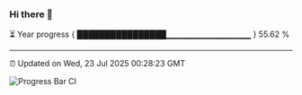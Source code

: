 ### Hi there 👋

⏳ Year progress { ████████████████▁▁▁▁▁▁▁▁▁▁▁▁▁▁ } 55.62 %

---

⏰ Updated on Wed, 23 Jul 2025 00:28:23 GMT

![Progress Bar CI](https://github.com/liununu/liununu/workflows/Progress%20Bar%20CI/badge.svg)
